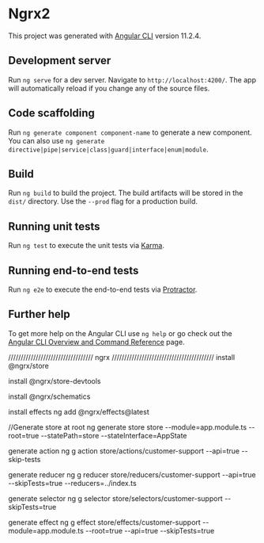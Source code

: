 # Ngrx2

This project was generated with [Angular CLI](https://github.com/angular/angular-cli) version 11.2.4.

## Development server

Run `ng serve` for a dev server. Navigate to `http://localhost:4200/`. The app will automatically reload if you change any of the source files.

## Code scaffolding

Run `ng generate component component-name` to generate a new component. You can also use `ng generate directive|pipe|service|class|guard|interface|enum|module`.

## Build

Run `ng build` to build the project. The build artifacts will be stored in the `dist/` directory. Use the `--prod` flag for a production build.

## Running unit tests

Run `ng test` to execute the unit tests via [Karma](https://karma-runner.github.io).

## Running end-to-end tests

Run `ng e2e` to execute the end-to-end tests via [Protractor](http://www.protractortest.org/).

## Further help

To get more help on the Angular CLI use `ng help` or go check out the [Angular CLI Overview and Command Reference](https://angular.io/cli) page.

////////////////////////////////// ngrx /////////////////////////////////////////
install @ngrx/store

install @ngrx/store-devtools

install @ngrx/schematics

install effects
ng add @ngrx/effects@latest

//Generate store at root 
ng generate store store --module=app.module.ts --root=true --statePath=store --stateInterface=AppState

generate action
ng g action store/actions/customer-support --api=true --skip-tests

generate reducer
ng g reducer store/reducers/customer-support --api=true --skipTests=true --reducers=../index.ts

generate selector
ng g selector store/selectors/customer-support --skipTests=true

generate effect
ng g effect store/effects/customer-support --module=app.module.ts --root=true --api=true --skipTests=true